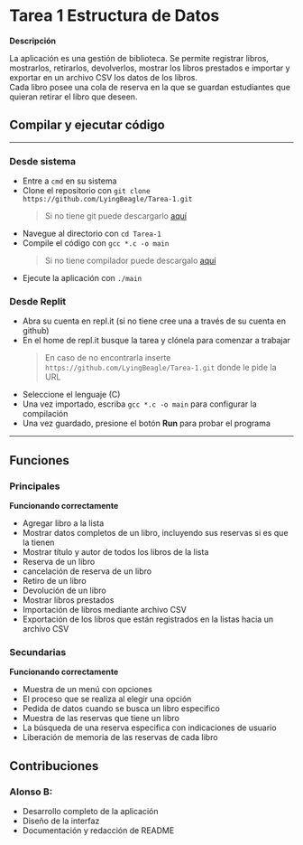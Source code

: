 
# Tarea 1 Estructura de Datos

**Descripción**

La aplicación es una gestión de biblioteca.
Se permite registrar libros, mostrarlos, retirarlos, devolverlos, mostrar los libros prestados e importar y exportar en un archivo CSV los datos de los libros.   
Cada libro posee una cola de reserva en la que se guardan estudiantes que quieran retirar el libro que deseen.

## Compilar y ejecutar código
---
### Desde sistema
* Entre a `cmd` en su sistema
* Clone el repositorio con `git clone https://github.com/LyingBeagle/Tarea-1.git`
  > Si no tiene git puede descargarlo [aquí](https://git-scm.com/downloads)
* Navegue al directorio con `cd Tarea-1`
* Compile el código con `gcc *.c -o main`
  > Si no tiene compilador puede descargalo [aquí](https://www.mingw-w64.org/downloads/)
* Ejecute la aplicación con `./main`
### Desde Replit
* Abra su cuenta en repl.it (si no tiene cree una a través de su cuenta en github)
* En el home de repl.it busque la tarea y clónela para comenzar a trabajar
  > En caso de no encontrarla inserte `https://github.com/LyingBeagle/Tarea-1.git` donde le pide la URL 
* Seleccione el lenguaje (C)
* Una vez importado, escriba `gcc *.c -o main` para configurar la compilación
* Una vez guardado, presione el botón **Run** para probar el programa
---
## Funciones

### Principales

**Funcionando correctamente**

* Agregar libro a la lista
* Mostrar datos completos de un libro, incluyendo sus reservas si es que la tienen
* Mostrar título y autor de todos los libros de la lista
* Reserva de un libro
* cancelación de reserva de un libro
* Retiro de un libro
* Devolución de un libro
* Mostrar libros prestados
* Importación de libros mediante archivo CSV
* Exportación de los libros que están registrados en la listas hacia un archivo CSV

### Secundarias

**Funcionando correctamente**

* Muestra de un menú con opciones
* El proceso que se realiza al elegir una opción
* Pedida de datos cuando se busca un libro especifico
* Muestra de las reservas que tiene un libro
* La búsqueda de una reserva especifica con indicaciones de usuario
* Liberación de memoria de las reservas de cada libro

## Contribuciones

### Alonso B:
* Desarrollo completo de la aplicación
* Diseño de la interfaz
* Documentación y redacción de README

